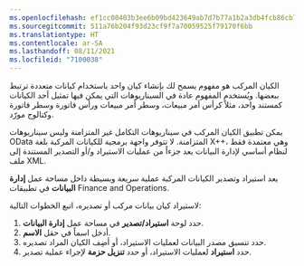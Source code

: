 ```yaml
---
ms.openlocfilehash: ef1cc00403b3ee6b09bd423649ab7d7b77a1b2a3db4fcb86cb7c0dd35db39c5b
ms.sourcegitcommit: 511a76b204f93d23cf9f7a70059525f79170f6bb
ms.translationtype: HT
ms.contentlocale: ar-SA
ms.lasthandoff: 08/11/2021
ms.locfileid: "7100038"
---
```

الكيان المركب هو مفهوم يسمح لك بإنشاء كيان واحد باستخدام كيانات متعددة ترتبط ببعضها. ويُستخدم المفهوم عادة في السيناريوهات التي يمكن فيها تمثيل أحد الكيانات كمستند واحد، مثلاً كرأس أمر مبيعات، وسطر أمر مبيعات ورأس فاتورة وسطر فاتورة وكتالوج مورّد.

يمكن تطبيق الكيان المركب في سيناريوهات التكامل غير المتزامنة وليس سيناريوهات OData المتزامنة. لا تتوفر واجهة برمجية للكيانات المركبة بلغة X++‎، وهي معتمدة فقط لنظام أساسي لإدارة البيانات يعد جزءاً من عمليات الاستيراد و/أو التصدير المستندة إلى ملف XML.

يعد استيراد وتصدير الكيانات المركبة عملية سريعة وبسيطة داخل مساحة عمل **إدارة البيانات** في تطبيقات Finance and Operations.

لاستيراد كيان بيانات مركب أو تصديره، اتبع الخطوات التالية:

1.  حدد لوحة **استيراد/تصدير** في مساحة عمل **إدارة البيانات**.
2.  أدخل اسماً في حقل **الاسم**.
3.  حدد تنسيق مصدر البيانات لعمليات الاستيراد، أو أضِف الكيان المراد تصديره.
4.  حدد **استيراد** لعمليات الاستيراد، أو حدد **تنزيل حزمة** لإجراء عملية تصدير. 
